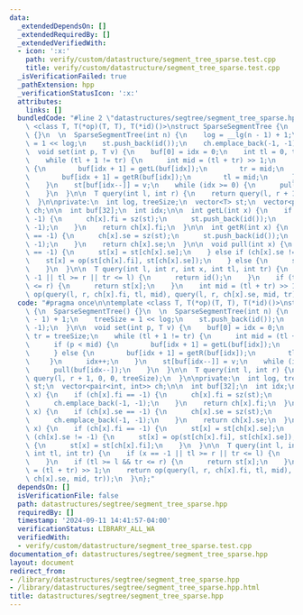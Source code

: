 ```yaml
---
data:
  _extendedDependsOn: []
  _extendedRequiredBy: []
  _extendedVerifiedWith:
  - icon: ':x:'
    path: verify/custom/datastructure/segment_tree_sparse.test.cpp
    title: verify/custom/datastructure/segment_tree_sparse.test.cpp
  _isVerificationFailed: true
  _pathExtension: hpp
  _verificationStatusIcon: ':x:'
  attributes:
    links: []
  bundledCode: "#line 2 \"datastructures/segtree/segment_tree_sparse.hpp\"\n\ntemplate\
    \ <class T, T(*op)(T, T), T(*id)()>\nstruct SparseSegmentTree {\n  SparseSegmentTree()\
    \ {}\n  \n  SparseSegmentTree(int n) {\n    log = __lg(n - 1) + 1;\n    treeSize\
    \ = 1 << log;\n    st.push_back(id());\n    ch.emplace_back(-1, -1);\n  }\n\n\
    \  void set(int p, T v) {\n    buf[0] = idx = 0;\n    int tl = 0, tr = treeSize;\n\
    \    while (tl + 1 != tr) {\n      int mid = (tl + tr) >> 1;\n      if (p < mid)\
    \ {\n        buf[idx + 1] = getL(buf[idx]);\n        tr = mid;\n      } else {\n\
    \        buf[idx + 1] = getR(buf[idx]);\n        tl = mid;\n      }\n      idx++;\n\
    \    }\n    st[buf[idx--]] = v;\n    while (idx >= 0) {\n      pull(buf[idx--]);\n\
    \    }\n  }\n\n  T query(int l, int r) {\n    return query(l, r + 1, 0, 0, treeSize);\n\
    \  }\n\nprivate:\n  int log, treeSize;\n  vector<T> st;\n  vector<pair<int, int>>\
    \ ch;\n\n  int buf[32];\n  int idx;\n\n  int getL(int x) {\n    if (ch[x].fi ==\
    \ -1) {\n      ch[x].fi = sz(st);\n      st.push_back(id());\n      ch.emplace_back(-1,\
    \ -1);\n    }\n    return ch[x].fi;\n  }\n\n  int getR(int x) {\n    if (ch[x].se\
    \ == -1) {\n      ch[x].se = sz(st);\n      st.push_back(id());\n      ch.emplace_back(-1,\
    \ -1);\n    }\n    return ch[x].se;\n  }\n\n  void pull(int x) {\n    if (ch[x].fi\
    \ == -1) {\n      st[x] = st[ch[x].se];\n    } else if (ch[x].se != -1) {\n  \
    \    st[x] = op(st[ch[x].fi], st[ch[x].se]);\n    } else {\n      st[x] = st[ch[x].fi];\n\
    \    }\n  }\n\n  T query(int l, int r, int x, int tl, int tr) {\n    if (x ==\
    \ -1 || tl >= r || tr <= l) {\n      return id();\n    }\n    if (tl >= l && tr\
    \ <= r) {\n      return st[x];\n    }\n    int mid = (tl + tr) >> 1;\n    return\
    \ op(query(l, r, ch[x].fi, tl, mid), query(l, r, ch[x].se, mid, tr));\n  }\n};\n"
  code: "#pragma once\n\ntemplate <class T, T(*op)(T, T), T(*id)()>\nstruct SparseSegmentTree\
    \ {\n  SparseSegmentTree() {}\n  \n  SparseSegmentTree(int n) {\n    log = __lg(n\
    \ - 1) + 1;\n    treeSize = 1 << log;\n    st.push_back(id());\n    ch.emplace_back(-1,\
    \ -1);\n  }\n\n  void set(int p, T v) {\n    buf[0] = idx = 0;\n    int tl = 0,\
    \ tr = treeSize;\n    while (tl + 1 != tr) {\n      int mid = (tl + tr) >> 1;\n\
    \      if (p < mid) {\n        buf[idx + 1] = getL(buf[idx]);\n        tr = mid;\n\
    \      } else {\n        buf[idx + 1] = getR(buf[idx]);\n        tl = mid;\n \
    \     }\n      idx++;\n    }\n    st[buf[idx--]] = v;\n    while (idx >= 0) {\n\
    \      pull(buf[idx--]);\n    }\n  }\n\n  T query(int l, int r) {\n    return\
    \ query(l, r + 1, 0, 0, treeSize);\n  }\n\nprivate:\n  int log, treeSize;\n  vector<T>\
    \ st;\n  vector<pair<int, int>> ch;\n\n  int buf[32];\n  int idx;\n\n  int getL(int\
    \ x) {\n    if (ch[x].fi == -1) {\n      ch[x].fi = sz(st);\n      st.push_back(id());\n\
    \      ch.emplace_back(-1, -1);\n    }\n    return ch[x].fi;\n  }\n\n  int getR(int\
    \ x) {\n    if (ch[x].se == -1) {\n      ch[x].se = sz(st);\n      st.push_back(id());\n\
    \      ch.emplace_back(-1, -1);\n    }\n    return ch[x].se;\n  }\n\n  void pull(int\
    \ x) {\n    if (ch[x].fi == -1) {\n      st[x] = st[ch[x].se];\n    } else if\
    \ (ch[x].se != -1) {\n      st[x] = op(st[ch[x].fi], st[ch[x].se]);\n    } else\
    \ {\n      st[x] = st[ch[x].fi];\n    }\n  }\n\n  T query(int l, int r, int x,\
    \ int tl, int tr) {\n    if (x == -1 || tl >= r || tr <= l) {\n      return id();\n\
    \    }\n    if (tl >= l && tr <= r) {\n      return st[x];\n    }\n    int mid\
    \ = (tl + tr) >> 1;\n    return op(query(l, r, ch[x].fi, tl, mid), query(l, r,\
    \ ch[x].se, mid, tr));\n  }\n};"
  dependsOn: []
  isVerificationFile: false
  path: datastructures/segtree/segment_tree_sparse.hpp
  requiredBy: []
  timestamp: '2024-09-11 14:41:57-04:00'
  verificationStatus: LIBRARY_ALL_WA
  verifiedWith:
  - verify/custom/datastructure/segment_tree_sparse.test.cpp
documentation_of: datastructures/segtree/segment_tree_sparse.hpp
layout: document
redirect_from:
- /library/datastructures/segtree/segment_tree_sparse.hpp
- /library/datastructures/segtree/segment_tree_sparse.hpp.html
title: datastructures/segtree/segment_tree_sparse.hpp
---
```

